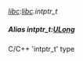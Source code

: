 _[libc](../../modules/libc/libc-module.md):[libc](../../modules/libc/libc-module.md).intptr\_t_
##### Alias intptr\_t:[ULong](../../modules/wonkey/wonkey-types-ulong.md)
C/C++ 'intptr_t' type
